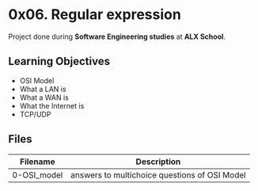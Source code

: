 # 0x06. Regular expression

Project done during **Software Engineering studies** at **ALX School**.

## Learning Objectives
-	OSI Model
-	What a LAN is
-	What a WAN is
-	What the Internet is
-	TCP/UDP

## Files

| Filename | Description |
| -------- | ----------- |
| 0-OSI_model | answers to multichoice questions of OSI Model |
